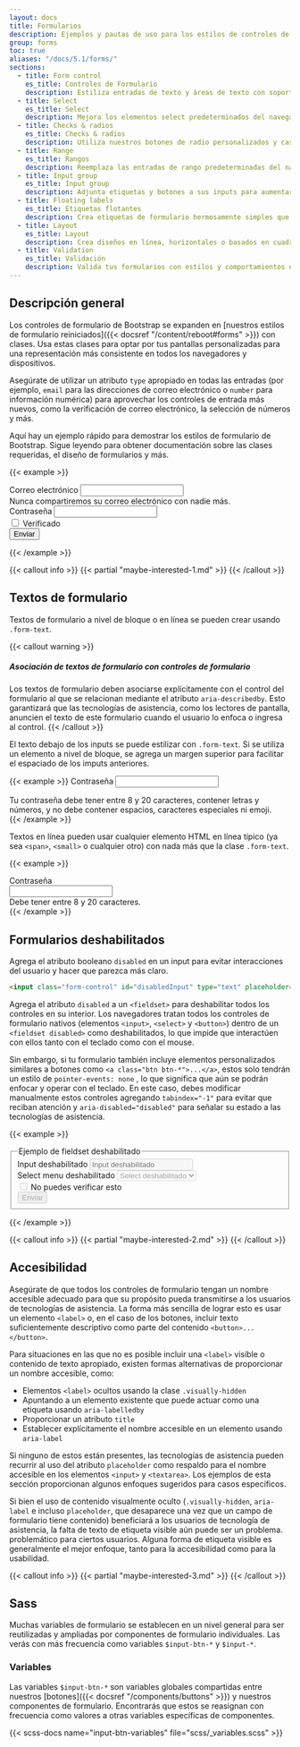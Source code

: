 ```yaml
---
layout: docs
title: Formularios
description: Ejemplos y pautas de uso para los estilos de controles de formulario, opciones de diseño y componentes personalizados para crear una amplia variedad de formularios.
group: forms
toc: true
aliases: "/docs/5.1/forms/"
sections:
  - title: Form control
    es_title: Controles de Formulario
    description: Estiliza entradas de texto y áreas de texto con soporte para múltiples estados.    
  - title: Select
    es_title: Select    
    description: Mejora los elementos select predeterminados del navegador con una apariencia inicial personalizada.
  - title: Checks & radios
    es_title: Checks & radios    
    description: Utiliza nuestros botones de radio personalizados y casillas de verificación en formularios para seleccionar opciones de entrada.
  - title: Range
    es_title: Rangos
    description: Reemplaza las entradas de rango predeterminadas del navegador con nuestra versión personalizada.
  - title: Input group
    es_title: Input group
    description: Adjunta etiquetas y botones a sus inputs para aumentar el valor semántico.
  - title: Floating labels
    es_title: Etiquetas flotantes
    description: Crea etiquetas de formulario hermosamente simples que floten sobre tus campos de entrada.
  - title: Layout
    es_title: Layout    
    description: Crea diseños en línea, horizontales o basados en cuadrículas complejas con tus formularios.
  - title: Validation
    es_title: Validación
    description: Valida tus formularios con estilos y comportamientos de validación nativos o personalizados.
---
```


## Descripción general

Los controles de formulario de Bootstrap se expanden en [nuestros estilos de formulario reiniciados]({{< docsref "/content/reboot#forms" >}}) con clases. Usa estas clases para optar por tus pantallas personalizadas para una representación más consistente en todos los navegadores y dispositivos.

Asegúrate de utilizar un atributo `type` apropiado en todas las entradas (por ejemplo, `email` para las direcciones de correo electrónico o `number` para información numérica) para aprovechar los controles de entrada más nuevos, como la verificación de correo electrónico, la selección de números y más.

Aquí hay un ejemplo rápido para demostrar los estilos de formulario de Bootstrap. Sigue leyendo para obtener documentación sobre las clases requeridas, el diseño de formularios y más.

{{< example >}}
<form>
  <div class="mb-3">
    <label for="exampleInputEmail1" class="form-label">Correo electrónico</label>
    <input type="email" class="form-control" id="exampleInputEmail1" aria-describedby="emailHelp">
    <div id="emailHelp" class="form-text">Nunca compartiremos su correo electrónico con nadie más.</div>
  </div>
  <div class="mb-3">
    <label for="exampleInputPassword1" class="form-label">Contraseña</label>
    <input type="password" class="form-control" id="exampleInputPassword1">
  </div>
  <div class="mb-3 form-check">
    <input type="checkbox" class="form-check-input" id="exampleCheck1">
    <label class="form-check-label" for="exampleCheck1">Verificado</label>
  </div>
  <button type="submit" class="btn btn-primary">Enviar</button>
</form>
{{< /example >}}

{{< callout info >}}
{{< partial "maybe-interested-1.md" >}}
{{< /callout >}}

## Textos de formulario

Textos de formulario a nivel de bloque o en línea se pueden crear usando `.form-text`.

{{< callout warning >}}
##### Asociación de textos de formulario con controles de formulario

Los textos de formulario deben asociarse explícitamente con el control del formulario al que se relacionan mediante el atributo `aria-describedby`. Esto garantizará que las tecnologías de asistencia, como los lectores de pantalla, anuncien el texto de este formulario cuando el usuario lo enfoca o ingresa al control.
{{< /callout >}}

El texto debajo de los inputs se puede estilizar con `.form-text`. Si se utiliza un elemento a nivel de bloque, se agrega un margen superior para facilitar el espaciado de los imputs anteriores.

{{< example >}}
<label for="inputPassword5" class="form-label">Contraseña</label>
<input type="password" id="inputPassword5" class="form-control" aria-describedby="passwordHelpBlock">
<div id="passwordHelpBlock" class="form-text">
  Tu contraseña debe tener entre 8 y 20 caracteres, contener letras y números, y no debe contener espacios, caracteres especiales ni emoji.
</div>
{{< /example >}}

Textos en línea pueden usar cualquier elemento HTML en línea típico (ya sea `<span>`, `<small>` o cualquier otro) con nada más que la clase `.form-text`.

{{< example >}}
<div class="row g-3 align-items-center">
  <div class="col-auto">
    <label for="inputPassword6" class="col-form-label">Contraseña</label>
  </div>
  <div class="col-auto">
    <input type="password" id="inputPassword6" class="form-control" aria-describedby="passwordHelpInline">
  </div>
  <div class="col-auto">
    <span id="passwordHelpInline" class="form-text">
      Debe tener entre 8 y 20 caracteres.
    </span>
  </div>
</div>
{{< /example >}}

## Formularios deshabilitados

Agrega el atributo booleano `disabled` en un input para evitar interacciones del usuario y hacer que parezca más claro.

```html
<input class="form-control" id="disabledInput" type="text" placeholder="Entrada deshabilitada..." disabled>
```

Agrega el atributo `disabled` a un `<fieldset>` para deshabilitar todos los controles en su interior. Los navegadores tratan todos los controles de formulario nativos (elementos `<input>`, `<select>` y `<button>`) dentro de un `<fieldset disabled>` como deshabilitados, lo que impide que interactúen con ellos tanto con el teclado como con el mouse.

Sin embargo, si tu formulario también incluye elementos personalizados similares a botones como `<a class="btn btn-*">...</a>`, estos solo tendrán un estilo de `pointer-events: none` , lo que significa que aún se podrán enfocar y operar con el teclado. En este caso, debes modificar manualmente estos controles agregando `tabindex="-1"` para evitar que reciban atención y `aria-disabled="disabled"` para señalar su estado a las tecnologías de asistencia.

{{< example >}}
<form>
  <fieldset disabled>
    <legend>Ejemplo de fieldset deshabilitado</legend>
    <div class="mb-3">
      <label for="disabledTextInput" class="form-label">Input deshabilitado</label>
      <input type="text" id="disabledTextInput" class="form-control" placeholder="Input deshabilitado">
    </div>
    <div class="mb-3">
      <label for="disabledSelect" class="form-label">Select menu deshabilitado</label>
      <select id="disabledSelect" class="form-select">
        <option>Select deshabilitado</option>
      </select>
    </div>
    <div class="mb-3">
      <div class="form-check">
        <input class="form-check-input" type="checkbox" id="disabledFieldsetCheck" disabled>
        <label class="form-check-label" for="disabledFieldsetCheck">
          No puedes verificar esto
        </label>
      </div>
    </div>
    <button type="submit" class="btn btn-primary">Enviar</button>
  </fieldset>
</form>
{{< /example >}}

{{< callout info >}}
{{< partial "maybe-interested-2.md" >}}
{{< /callout >}}

## Accesibilidad

Asegúrate de que todos los controles de formulario tengan un nombre accesible adecuado para que su propósito pueda transmitirse a los usuarios de tecnologías de asistencia. La forma más sencilla de lograr esto es usar un elemento `<label>` o, en el caso de los botones, incluir texto suficientemente descriptivo como parte del contenido `<button>...</button>`.

Para situaciones en las que no es posible incluir una `<label>` visible o contenido de texto apropiado, existen formas alternativas de proporcionar un nombre accesible, como:

- Elementos `<label>` ocultos usando la clase `.visually-hidden`
- Apuntando a un elemento existente que puede actuar como una etiqueta usando `aria-labelledby`
- Proporcionar un atributo `title`
- Establecer explícitamente el nombre accesible en un elemento usando `aria-label`

Si ninguno de estos están presentes, las tecnologías de asistencia pueden recurrir al uso del atributo `placeholder` como respaldo para el nombre accesible en los elementos `<input>` y `<textarea>`. Los ejemplos de esta sección proporcionan algunos enfoques sugeridos para casos específicos.

Si bien el uso de contenido visualmente oculto (`.visually-hidden`, `aria-label` e incluso `placeholder`, que desaparece una vez que un campo de formulario tiene contenido) beneficiará a los usuarios de tecnología de asistencia, la falta de texto de etiqueta visible aún puede ser un problema. problemático para ciertos usuarios. Alguna forma de etiqueta visible es generalmente el mejor enfoque, tanto para la accesibilidad como para la usabilidad.

{{< callout info >}}
{{< partial "maybe-interested-3.md" >}}
{{< /callout >}}

## Sass

Muchas variables de formulario se establecen en un nivel general para ser reutilizadas y ampliadas por componentes de formulario individuales. Las verás con más frecuencia como variables `$input-btn-*` y `$input-*`.

### Variables

Las variables `$input-btn-*` son variables globales compartidas entre nuestros [botones]({{< docsref "/components/buttons" >}}) y nuestros componentes de formulario. Encontrarás que estos se reasignan con frecuencia como valores a otras variables específicas de componentes.

{{< scss-docs name="input-btn-variables" file="scss/_variables.scss" >}}
